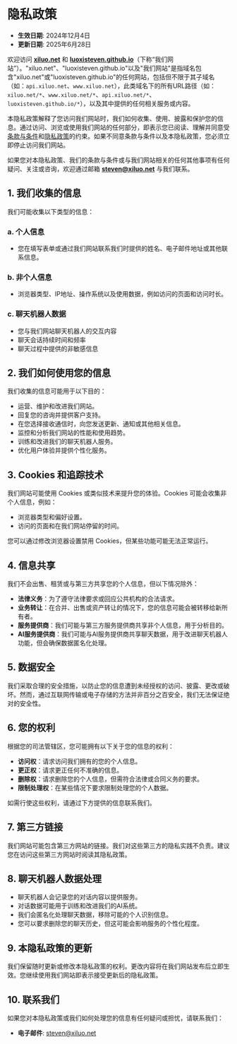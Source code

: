 # 隐私政策   
- **生效日期**: 2024年12月4日  
- **更新日期**: 2025年6月28日

欢迎访问 [**xiluo.net**](https://xiluo.net) 和 [**luoxisteven.github.io**](luoxisteven.github.io)（下称“我们网站”）。"xiluo.net"、"luoxisteven.github.io"以及"我们网站"是指域名包含"xiluo.net"或"luoxisteven.github.io"的任何网站，包括但不限于其子域名（如：`api.xiluo.net`、`www.xiluo.net`），此类域名下的所有URL路径（如：`xiluo.net/*`、`www.xiluo.net/*`、`api.xiluo.net/*`、`luoxisteven.github.io/*`），以及其中提供的任何相关服务或内容。

本隐私政策解释了您访问我们网站时，我们如何收集、使用、披露和保护您的信息。通过访问、浏览或使用我们网站的任何部分，即表示您已阅读、理解并同意受[条款与条件](terms)和[隐私政策](privacy)的约束。如果不同意条款与条件以及本隐私政策，您必须立即停止访问我们网站。  
 
如果您对本隐私政策、我们的条款与条件或与我们网站相关的任何其他事项有任何疑问、关注或咨询，欢迎通过邮箱 **steven@xiluo.net** 与我们联系。

## 1. 我们收集的信息   
我们可能收集以下类型的信息：    

### a. 个人信息   
- 您在填写表单或通过我们网站联系我们时提供的姓名、电子邮件地址或其他联系信息。    

### b. 非个人信息   
- 浏览器类型、IP地址、操作系统以及使用数据，例如访问的页面和访问时长。

### c. 聊天机器人数据
- 您与我们网站聊天机器人的交互内容  
- 聊天会话持续时间和频率  
- 聊天过程中提供的非敏感信息     

## 2. 我们如何使用您的信息   
我们收集的信息可能用于以下目的：   
- 运营、维护和改进我们网站。   
- 回复您的咨询并提供客户支持。   
- 在您选择接收通信时，向您发送更新、通知或其他相关信息。   
- 监控和分析我们网站的性能和使用趋势。  
- 训练和改进我们的聊天机器人服务。  
- 优化用户体验并提供个性化服务。    

## 3. Cookies 和追踪技术   
我们网站可能使用 Cookies 或类似技术来提升您的体验。Cookies 可能会收集非个人信息，例如：   
- 浏览器类型和偏好设置。   
- 访问的页面和在我们网站停留的时间。    

您可以通过修改浏览器设置禁用 Cookies，但某些功能可能无法正常运行。    

## 4. 信息共享   
我们不会出售、租赁或与第三方共享您的个人信息，但以下情况除外：   
- **法律义务**：为了遵守法律要求或回应公共机构的合法请求。   
- **业务转让**：在合并、出售或资产转让的情况下，您的信息可能会被转移给新所有者。   
- **服务提供商**：我们可能与第三方服务提供商共享非个人信息，用于分析目的。
- **AI服务提供商**：我们可能与AI服务提供商共享聊天数据，用于改进聊天机器人功能，但会确保数据匿名化处理。    

## 5. 数据安全   
我们采取合理的安全措施，以防止您的信息遭到未经授权的访问、披露、更改或破坏。然而，通过互联网传输或电子存储的方法并非百分之百安全，我们无法保证绝对的安全性。    

## 6. 您的权利   
根据您的司法管辖区，您可能拥有以下关于您的信息的权利：   
- **访问权**：请求访问我们拥有的您的个人信息。   
- **更正权**：请求更正任何不准确的信息。   
- **删除权**：请求删除您的个人信息，但需符合法律或合同义务的要求。
- **限制处理权**：在某些情况下要求限制处理您的个人数据。    

如需行使这些权利，请通过下方提供的信息联系我们。     

## 7. 第三方链接   
我们网站可能包含第三方网站的链接。我们对这些第三方的隐私实践不负责。建议您在访问这些第三方网站时阅读其隐私政策。    

## 8. 聊天机器人数据处理
- 聊天机器人会记录您的对话内容以提供服务。  
- 对话数据可能用于训练和改进我们的AI系统。  
- 我们会匿名化处理聊天数据，移除可能的个人识别信息。  
- 您可以要求删除您的聊天历史，但这可能会影响服务的个性化程度。

## 9. 本隐私政策的更新   
我们保留随时更新或修改本隐私政策的权利。更改内容将在我们网站发布后立即生效。您继续使用我们网站即表示接受更新后的隐私政策。    

## 10. 联系我们   
如果您对本隐私政策或我们如何处理您的信息有任何疑问或担忧，请联系我们：   
- **电子邮件**: steven@xiluo.net    
